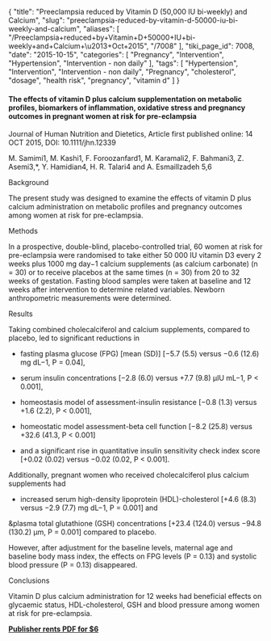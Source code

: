 {
    "title": "Preeclampsia reduced by Vitamin D (50,000 IU bi-weekly) and Calcium",
    "slug": "preeclampsia-reduced-by-vitamin-d-50000-iu-bi-weekly-and-calcium",
    "aliases": [
        "/Preeclampsia+reduced+by+Vitamin+D+50000+IU+bi-weekly+and+Calcium+\u2013+Oct+2015",
        "/7008"
    ],
    "tiki_page_id": 7008,
    "date": "2015-10-15",
    "categories": [
        "Pregnancy",
        "Intervention",
        "Hypertension",
        "Intervention - non daily"
    ],
    "tags": [
        "Hypertension",
        "Intervention",
        "Intervention - non daily",
        "Pregnancy",
        "cholesterol",
        "dosage",
        "health risk",
        "pregnancy",
        "vitamin d"
    ]
}


#### The effects of vitamin D plus calcium supplementation on metabolic profiles, biomarkers of inflammation, oxidative stress and pregnancy outcomes in pregnant women at risk for pre-eclampsia

Journal of Human Nutrition and Dietetics, Article first published online: 14 OCT 2015, DOI: 10.1111/jhn.12339

M. Samimi1, M. Kashi1, F. Foroozanfard1, M. Karamali2, F. Bahmani3, Z. Asemi3,*, Y. Hamidian4, H. R. Talari4 and A. Esmaillzadeh 5,6

Background

The present study was designed to examine the effects of vitamin D plus calcium administration on metabolic profiles and pregnancy outcomes among women at risk for pre-eclampsia.

Methods

In a prospective, double-blind, placebo-controlled trial, 60 women at risk for pre-eclampsia were randomised to take either 50 000 IU vitamin D3 every 2 weeks plus 1000 mg day−1 calcium supplements (as calcium carbonate) (n = 30) or to receive placebos at the same times (n = 30) from 20 to 32 weeks of gestation. Fasting blood samples were taken at baseline and 12 weeks after intervention to determine related variables. Newborn anthropometric measurements were determined.

Results

Taking combined cholecalciferol and calcium supplements, compared to placebo, led to significant reductions in 

* fasting plasma glucose (FPG) <span>[mean (SD)]</span> <span>[−5.7 (5.5) versus −0.6 (12.6) mg dL−1, P = 0.04]</span>, 

* serum insulin concentrations <span>[−2.8 (6.0) versus +7.7 (9.8) μIU mL−1, P < 0.001]</span>, 

* homeostasis model of assessment-insulin resistance <span>[−0.8 (1.3) versus +1.6 (2.2), P < 0.001]</span>, 

* homeostatic model assessment-beta cell function <span>[−8.2 (25.8) versus +32.6 (41.3, P < 0.001]</span> 

* and a significant rise in quantitative insulin sensitivity check index score <span>[+0.02 (0.02) versus −0.02 (0.02, P < 0.001]</span>. 

Additionally, pregnant women who received cholecalciferol plus calcium supplements had 

* increased serum high-density lipoprotein (HDL)-cholesterol <span>[+4.6 (8.3) versus −2.9 (7.7) mg dL−1, P = 0.001]</span> and 

&plasma total glutathione (GSH) concentrations <span>[+23.4 (124.0) versus −94.8 (130.2) μm, P = 0.001]</span> compared to placebo. 

However, after adjustment for the baseline levels, maternal age and baseline body mass index, the effects on FPG levels (P = 0.13) and systolic blood pressure (P = 0.13) disappeared.

Conclusions

Vitamin D plus calcium administration for 12 weeks had beneficial effects on glycaemic status, HDL-cholesterol, GSH and blood pressure among women at risk for pre-eclampsia.

 **[Publisher rents PDF for $6](http://onlinelibrary.wiley.com/doi/10.1111/jhn.12339/pdf)**